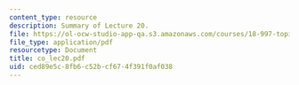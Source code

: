 ```yaml
---
content_type: resource
description: Summary of Lecture 20.
file: https://ol-ocw-studio-app-qa.s3.amazonaws.com/courses/18-997-topics-in-combinatorial-optimization-spring-2004/ced89e5c8fb6c52bcf674f391f0af038_co_lec20.pdf
file_type: application/pdf
resourcetype: Document
title: co_lec20.pdf
uid: ced89e5c-8fb6-c52b-cf67-4f391f0af038
---
```

